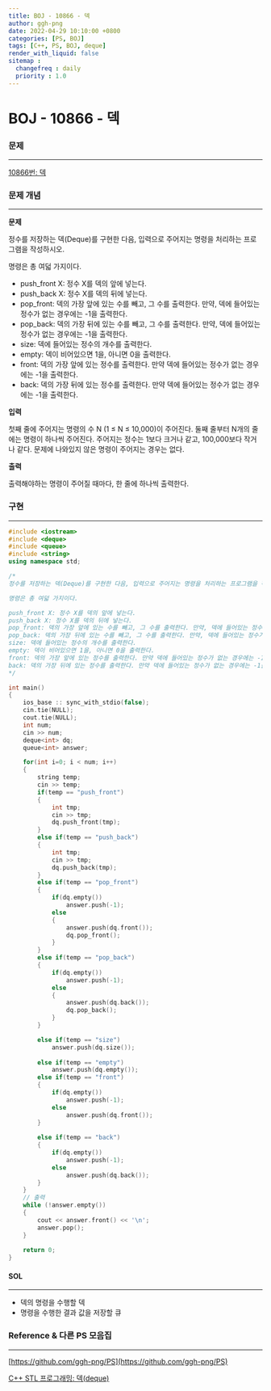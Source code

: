 ```yaml
---
title: BOJ - 10866 - 덱
author: ggh-png
date: 2022-04-29 10:10:00 +0800
categories: [PS, BOJ]
tags: [C++, PS, BOJ, deque]
render_with_liquid: false
sitemap :
  changefreq : daily
  priority : 1.0
---
```



# BOJ - 10866 - 덱

### 문제

---

[10866번: 덱](https://www.acmicpc.net/problem/10866)

### 문제 개념

---

**문제**

정수를 저장하는 덱(Deque)를 구현한 다음, 입력으로 주어지는 명령을 처리하는 프로그램을 작성하시오.

명령은 총 여덟 가지이다.

- push_front X: 정수 X를 덱의 앞에 넣는다.
- push_back X: 정수 X를 덱의 뒤에 넣는다.
- pop_front: 덱의 가장 앞에 있는 수를 빼고, 그 수를 출력한다. 만약, 덱에 들어있는 정수가 없는 경우에는 -1을 출력한다.
- pop_back: 덱의 가장 뒤에 있는 수를 빼고, 그 수를 출력한다. 만약, 덱에 들어있는 정수가 없는 경우에는 -1을 출력한다.
- size: 덱에 들어있는 정수의 개수를 출력한다.
- empty: 덱이 비어있으면 1을, 아니면 0을 출력한다.
- front: 덱의 가장 앞에 있는 정수를 출력한다. 만약 덱에 들어있는 정수가 없는 경우에는 -1을 출력한다.
- back: 덱의 가장 뒤에 있는 정수를 출력한다. 만약 덱에 들어있는 정수가 없는 경우에는 -1을 출력한다.

**입력**

첫째 줄에 주어지는 명령의 수 N (1 ≤ N ≤ 10,000)이 주어진다. 둘째 줄부터 N개의 줄에는 명령이 하나씩 주어진다. 주어지는 정수는 1보다 크거나 같고, 100,000보다 작거나 같다. 문제에 나와있지 않은 명령이 주어지는 경우는 없다.

**출력**

출력해야하는 명령이 주어질 때마다, 한 줄에 하나씩 출력한다.

### 구현

---

```cpp
#include <iostream>
#include <deque>
#include <queue>
#include <string>
using namespace std;

/* 
정수를 저장하는 덱(Deque)를 구현한 다음, 입력으로 주어지는 명령을 처리하는 프로그램을 작성하시오.

명령은 총 여덟 가지이다.

push_front X: 정수 X를 덱의 앞에 넣는다.
push_back X: 정수 X를 덱의 뒤에 넣는다.
pop_front: 덱의 가장 앞에 있는 수를 빼고, 그 수를 출력한다. 만약, 덱에 들어있는 정수가 없는 경우에는 -1을 출력한다.
pop_back: 덱의 가장 뒤에 있는 수를 빼고, 그 수를 출력한다. 만약, 덱에 들어있는 정수가 없는 경우에는 -1을 출력한다.
size: 덱에 들어있는 정수의 개수를 출력한다.
empty: 덱이 비어있으면 1을, 아니면 0을 출력한다.
front: 덱의 가장 앞에 있는 정수를 출력한다. 만약 덱에 들어있는 정수가 없는 경우에는 -1을 출력한다.
back: 덱의 가장 뒤에 있는 정수를 출력한다. 만약 덱에 들어있는 정수가 없는 경우에는 -1을 출력한다.
*/

int main()
{
    ios_base :: sync_with_stdio(false); 
    cin.tie(NULL); 
    cout.tie(NULL);
    int num; 
    cin >> num;
    deque<int> dq;
    queue<int> answer;

    for(int i=0; i < num; i++)
    {
        string temp;
        cin >> temp;
        if(temp == "push_front")
        {
            int tmp;
            cin >> tmp;
            dq.push_front(tmp);
        }
        else if(temp == "push_back")
        {
            int tmp;
            cin >> tmp;
            dq.push_back(tmp);
        }
        else if(temp == "pop_front")
        {
            if(dq.empty())
                answer.push(-1);
            else
            {
                answer.push(dq.front());
                dq.pop_front();
            }    
        }
        else if(temp == "pop_back")
        {
            if(dq.empty())
                answer.push(-1);
            else
            {
                answer.push(dq.back());
                dq.pop_back();
            }    
        }

        else if(temp == "size")
            answer.push(dq.size());
            
        else if(temp == "empty")
            answer.push(dq.empty());
        else if(temp == "front")
        {
            if(dq.empty())
                answer.push(-1);
            else
                answer.push(dq.front());
        }
            
        else if(temp == "back")
        {
            if(dq.empty())
                answer.push(-1);
            else
                answer.push(dq.back());
        }
    }
    // 출력 
    while (!answer.empty())
    {
        cout << answer.front() << '\n';
        answer.pop();
    }
    
    return 0;
}
```

#### SOL

---

- 덱의 명령을 수행할 덱
- 명령을 수행한 결과 값을 저장할 큐

### Reference & 다른 PS 모음집

---

[https://github.com/ggh-png/PS](https://github.com/ggh-png/PS)

[C++ STL 프로그래밍: 덱(deque)](https://m.blog.naver.com/PostView.naver?isHttpsRedirect=true&blogId=shinsy11&logNo=220586163805)